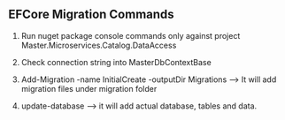 ﻿
## EFCore Migration Commands

1)	Run nuget package console commands only against project Master.Microservices.Catalog.DataAccess

2) Check connection string into MasterDbContextBase

3) Add-Migration -name InitialCreate -outputDir Migrations --> It will add migration files under migration folder

4) update-database --> it will add actual database, tables and data.


